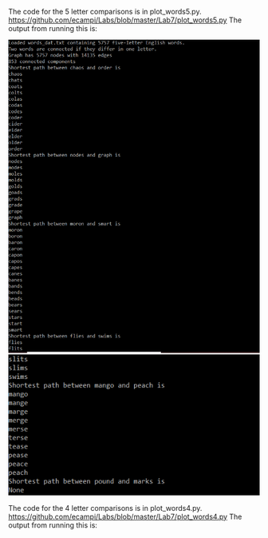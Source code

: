 The code for the 5 letter comparisons is in plot_words5.py. https://github.com/ecampi/Labs/blob/master/Lab7/plot_words5.py The output from running this is:

![](https://github.com/ecampi/Labs/blob/master/Lab7/word5_1.PNG)
![](https://github.com/ecampi/Labs/blob/master/Lab7/word5_2.PNG)


The code for the 4 letter comparisons is in plot_words4.py. https://github.com/ecampi/Labs/blob/master/Lab7/plot_words4.py The output from running this is:
